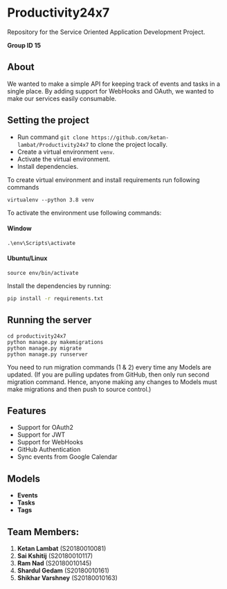 # Productivity24x7
Repository for the Service Oriented Application Development Project.

**Group ID 15**

## About

We wanted to make a simple API for keeping track of events and tasks in a single place. By adding support for WebHooks and OAuth, we wanted to make our services easily consumable.

## Setting the project

* Run command `git clone https://github.com/ketan-lambat/Productivity24x7` to clone the project locally.
* Create a virtual environment `venv`.
* Activate the virtual environment.
* Install dependencies.

To create virtual environment and install requirements run following commands
```shell script
virtualenv --python 3.8 venv
```

To activate the environment use following commands:

#### Window

```shell script
.\env\Scripts\activate
```
#### Ubuntu/Linux

```shell script
source env/bin/activate
```

Install the dependencies by running:
```bash
pip install -r requirements.txt
```

## Running the server

```shell script
cd productivity24x7
python manage.py makemigrations
python manage.py migrate
python manage.py runserver
```

You need to run migration commands (1 & 2) every time any Models are updated. (If you are pulling updates from GitHub, then only run second migration command. Hence, anyone making any changes to Models must make migrations and then push to source control.)

## Features

- Support for OAuth2
- Support for JWT
- Support for WebHooks
- GitHub Authentication
- Sync events from Google Calendar

## Models

- **Events**
- **Tasks**
- **Tags**

## Team Members:

1. **Ketan Lambat** (S20180010081)
2. **Sai Kshitij** (S20180010117)
3. **Ram Nad** (S20180010145)
4. **Shardul Gedam** (S20180010161) 
5. **Shikhar Varshney** (S20180010163)
